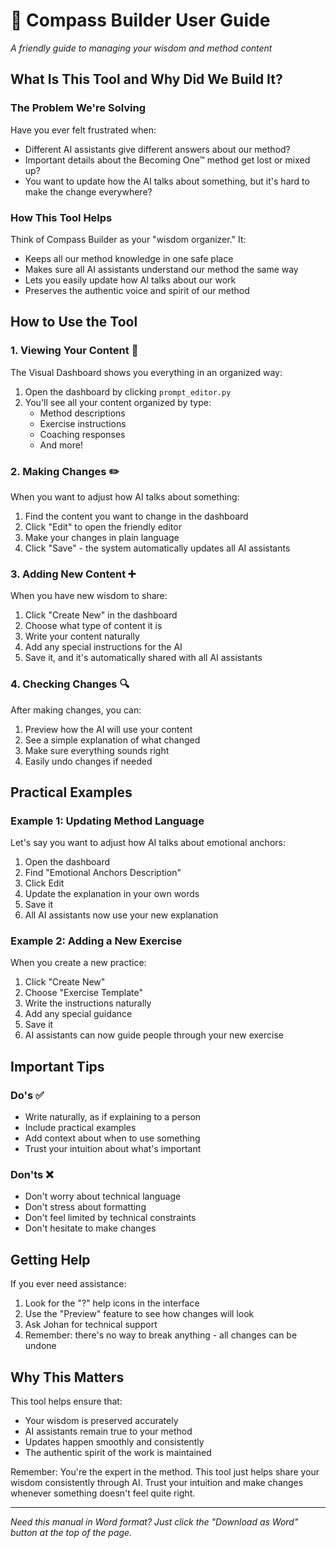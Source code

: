 # 🧭 Compass Builder User Guide
*A friendly guide to managing your wisdom and method content*

## What Is This Tool and Why Did We Build It?

### The Problem We're Solving
Have you ever felt frustrated when:
- Different AI assistants give different answers about our method?
- Important details about the Becoming One™ method get lost or mixed up?
- You want to update how the AI talks about something, but it's hard to make the change everywhere?

### How This Tool Helps
Think of Compass Builder as your "wisdom organizer." It:
- Keeps all our method knowledge in one safe place
- Makes sure all AI assistants understand our method the same way
- Lets you easily update how AI talks about our work
- Preserves the authentic voice and spirit of our method

## How to Use the Tool

### 1. Viewing Your Content 📖
The Visual Dashboard shows you everything in an organized way:
1. Open the dashboard by clicking `prompt_editor.py`
2. You'll see all your content organized by type:
   - Method descriptions
   - Exercise instructions
   - Coaching responses
   - And more!

### 2. Making Changes ✏️
When you want to adjust how AI talks about something:
1. Find the content you want to change in the dashboard
2. Click "Edit" to open the friendly editor
3. Make your changes in plain language
4. Click "Save" - the system automatically updates all AI assistants

### 3. Adding New Content ➕
When you have new wisdom to share:
1. Click "Create New" in the dashboard
2. Choose what type of content it is
3. Write your content naturally
4. Add any special instructions for the AI
5. Save it, and it's automatically shared with all AI assistants

### 4. Checking Changes 🔍
After making changes, you can:
1. Preview how the AI will use your content
2. See a simple explanation of what changed
3. Make sure everything sounds right
4. Easily undo changes if needed

## Practical Examples

### Example 1: Updating Method Language
Let's say you want to adjust how AI talks about emotional anchors:

1. Open the dashboard
2. Find "Emotional Anchors Description"
3. Click Edit
4. Update the explanation in your own words
5. Save it
6. All AI assistants now use your new explanation

### Example 2: Adding a New Exercise
When you create a new practice:

1. Click "Create New"
2. Choose "Exercise Template"
3. Write the instructions naturally
4. Add any special guidance
5. Save it
6. AI assistants can now guide people through your new exercise

## Important Tips

### Do's ✅
- Write naturally, as if explaining to a person
- Include practical examples
- Add context about when to use something
- Trust your intuition about what's important

### Don'ts ❌
- Don't worry about technical language
- Don't stress about formatting
- Don't feel limited by technical constraints
- Don't hesitate to make changes

## Getting Help

If you ever need assistance:
1. Look for the "?" help icons in the interface
2. Use the "Preview" feature to see how changes will look
3. Ask Johan for technical support
4. Remember: there's no way to break anything - all changes can be undone

## Why This Matters

This tool helps ensure that:
- Your wisdom is preserved accurately
- AI assistants remain true to your method
- Updates happen smoothly and consistently
- The authentic spirit of the work is maintained

Remember: You're the expert in the method. This tool just helps share your wisdom consistently through AI. Trust your intuition and make changes whenever something doesn't feel quite right.

---

*Need this manual in Word format? Just click the "Download as Word" button at the top of the page.*
